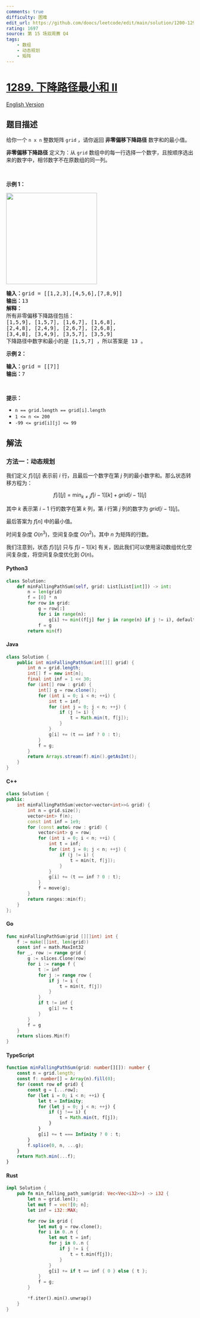 ```yaml
---
comments: true
difficulty: 困难
edit_url: https://github.com/doocs/leetcode/edit/main/solution/1200-1299/1289.Minimum%20Falling%20Path%20Sum%20II/README.md
rating: 1697
source: 第 15 场双周赛 Q4
tags:
    - 数组
    - 动态规划
    - 矩阵
---
```


<!-- problem:start -->

# [1289. 下降路径最小和 II](https://leetcode.cn/problems/minimum-falling-path-sum-ii)

[English Version](/solution/1200-1299/1289.Minimum%20Falling%20Path%20Sum%20II/README_EN.md)

## 题目描述

<!-- description:start -->

<p>给你一个&nbsp;<code>n x n</code> 整数矩阵&nbsp;<code>grid</code>&nbsp;，请你返回 <strong>非零偏移下降路径</strong> 数字和的最小值。</p>

<p><strong>非零偏移下降路径</strong> 定义为：从&nbsp;<code>grid</code> 数组中的每一行选择一个数字，且按顺序选出来的数字中，相邻数字不在原数组的同一列。</p>

<p>&nbsp;</p>

<p><strong class="example">示例 1：</strong></p>

<p><img alt="" src="https://fastly.jsdelivr.net/gh/doocs/leetcode@main/solution/1200-1299/1289.Minimum%20Falling%20Path%20Sum%20II/images/falling-grid.jpg" style="width: 244px; height: 245px;" /></p>

<pre>
<strong>输入：</strong>grid = [[1,2,3],[4,5,6],[7,8,9]]
<strong>输出：</strong>13
<strong>解释：</strong>
所有非零偏移下降路径包括：
[1,5,9], [1,5,7], [1,6,7], [1,6,8],
[2,4,8], [2,4,9], [2,6,7], [2,6,8],
[3,4,8], [3,4,9], [3,5,7], [3,5,9]
下降路径中数字和最小的是&nbsp;[1,5,7] ，所以答案是&nbsp;13 。
</pre>

<p><strong class="example">示例 2：</strong></p>

<pre>
<strong>输入：</strong>grid = [[7]]
<strong>输出：</strong>7
</pre>

<p>&nbsp;</p>

<p><strong>提示：</strong></p>

<ul>
	<li><code>n == grid.length == grid[i].length</code></li>
	<li><code>1 &lt;= n &lt;= 200</code></li>
	<li><code>-99 &lt;= grid[i][j] &lt;= 99</code></li>
</ul>

<!-- description:end -->

## 解法

<!-- solution:start -->

### 方法一：动态规划

我们定义 $f[i][j]$ 表示前 $i$ 行，且最后一个数字在第 $j$ 列的最小数字和。那么状态转移方程为：

$$
f[i][j] = \min_{k \neq j} f[i - 1][k] + grid[i - 1][j]
$$

其中 $k$ 表示第 $i - 1$ 行的数字在第 $k$ 列，第 $i$ 行第 $j$ 列的数字为 $grid[i - 1][j]$。

最后答案为 $f[n]$ 中的最小值。

时间复杂度 $O(n^3)$，空间复杂度 $O(n^2)$。其中 $n$ 为矩阵的行数。

我们注意到，状态 $f[i][j]$ 只与 $f[i - 1][k]$ 有关，因此我们可以使用滚动数组优化空间复杂度，将空间复杂度优化到 $O(n)$。

<!-- tabs:start -->

#### Python3

```python
class Solution:
    def minFallingPathSum(self, grid: List[List[int]]) -> int:
        n = len(grid)
        f = [0] * n
        for row in grid:
            g = row[:]
            for i in range(n):
                g[i] += min((f[j] for j in range(n) if j != i), default=0)
            f = g
        return min(f)
```

#### Java

```java
class Solution {
    public int minFallingPathSum(int[][] grid) {
        int n = grid.length;
        int[] f = new int[n];
        final int inf = 1 << 30;
        for (int[] row : grid) {
            int[] g = row.clone();
            for (int i = 0; i < n; ++i) {
                int t = inf;
                for (int j = 0; j < n; ++j) {
                    if (j != i) {
                        t = Math.min(t, f[j]);
                    }
                }
                g[i] += (t == inf ? 0 : t);
            }
            f = g;
        }
        return Arrays.stream(f).min().getAsInt();
    }
}
```

#### C++

```cpp
class Solution {
public:
    int minFallingPathSum(vector<vector<int>>& grid) {
        int n = grid.size();
        vector<int> f(n);
        const int inf = 1e9;
        for (const auto& row : grid) {
            vector<int> g = row;
            for (int i = 0; i < n; ++i) {
                int t = inf;
                for (int j = 0; j < n; ++j) {
                    if (j != i) {
                        t = min(t, f[j]);
                    }
                }
                g[i] += (t == inf ? 0 : t);
            }
            f = move(g);
        }
        return ranges::min(f);
    }
};
```

#### Go

```go
func minFallingPathSum(grid [][]int) int {
	f := make([]int, len(grid))
	const inf = math.MaxInt32
	for _, row := range grid {
		g := slices.Clone(row)
		for i := range f {
			t := inf
			for j := range row {
				if j != i {
					t = min(t, f[j])
				}
			}
			if t != inf {
				g[i] += t
			}
		}
		f = g
	}
	return slices.Min(f)
}
```

#### TypeScript

```ts
function minFallingPathSum(grid: number[][]): number {
    const n = grid.length;
    const f: number[] = Array(n).fill(0);
    for (const row of grid) {
        const g = [...row];
        for (let i = 0; i < n; ++i) {
            let t = Infinity;
            for (let j = 0; j < n; ++j) {
                if (j !== i) {
                    t = Math.min(t, f[j]);
                }
            }
            g[i] += t === Infinity ? 0 : t;
        }
        f.splice(0, n, ...g);
    }
    return Math.min(...f);
}
```

#### Rust

```rust
impl Solution {
    pub fn min_falling_path_sum(grid: Vec<Vec<i32>>) -> i32 {
        let n = grid.len();
        let mut f = vec![0; n];
        let inf = i32::MAX;

        for row in grid {
            let mut g = row.clone();
            for i in 0..n {
                let mut t = inf;
                for j in 0..n {
                    if j != i {
                        t = t.min(f[j]);
                    }
                }
                g[i] += if t == inf { 0 } else { t };
            }
            f = g;
        }

        *f.iter().min().unwrap()
    }
}
```

<!-- tabs:end -->

<!-- solution:end -->

<!-- problem:end -->
